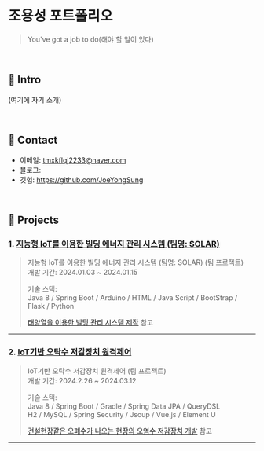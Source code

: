 # 조용성 포트폴리오
>You've got a job to do(해야 할 일이 있다)

</br>

## :pushpin: Intro
(여기에 자기 소개)

</br>

## :pushpin: Contact
- 이메일: tmxkflqj2233@naver.com
- 블로그: 
- 깃헙: https://github.com/JoeYongSung

</br>

## :pushpin: Projects
### 1. [지능형 IoT를 이용한 빌딩 에너지 관리 시스템 (팀명: SOLAR)](https://github.com/2023-SMHRD-KDT-IOT-4/SolarBEMS)
>지능형 IoT를 이용한 빌딩 에너지 관리 시스템 (팀명: SOLAR) (팀 프로젝트)  
>개발 기간: 2024.01.03 ~ 2024.01.15  
>  
>기술 스택:  
>Java 8 / Spring Boot / Arduino / HTML / Java Script / BootStrap / Flask / Python
>  
>[태양열을 이용한 빌딩 관리 시스템 제작](https://github.com/2023-SMHRD-KDT-IOT-4/SolarBEMS) 참고

---

### 2. [ IoT기반 오탁수 저감장치 원격제어](https://github.com/2023-SMHRD-KDT-IOT-4/AzuVeryFine)
> IoT기반 오탁수 저감장치 원격제어  (팀 프로젝트)  
>개발 기간: 2024.2.26 ~ 2024.03.12  
>  
>기술 스택:  
>Java 8 / Spring Boot / Gradle / Spring Data JPA / QueryDSL  
>H2 / MySQL / Spring Security / Jsoup / Vue.js / Element U  
>  
>[건설현장같은 오폐수가 나오는 현장의 오염수 저감장치 개발](https://github.com/2023-SMHRD-KDT-IOT-4/AzuVeryFine) 참고

---
